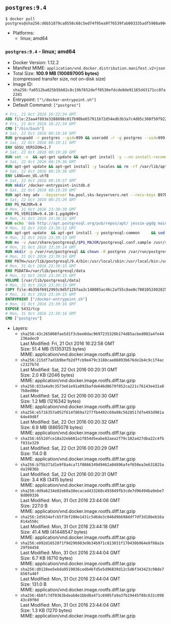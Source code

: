 ## `postgres:9.4`

```console
$ docker pull postgres@sha256:d6b51879ca8558c68c5ed74f95ea9f76539fab003335adf5908a9042e53c7987
```

-	Platforms:
	-	linux; amd64

### `postgres:9.4` - linux; amd64

-	Docker Version: 1.12.2
-	Manifest MIME: `application/vnd.docker.distribution.manifest.v2+json`
-	Total Size: **100.9 MB (100897005 bytes)**  
	(compressed transfer size, not on-disk size)
-	Image ID: `sha256:fa0512ba025b5bb02c8c19b7652deff0530efdcde8de91165d43171cc8fa22d1`
-	Entrypoint: `["\/docker-entrypoint.sh"]`
-	Default Command: `["postgres"]`

```dockerfile
# Fri, 21 Oct 2016 16:22:34 GMT
ADD file:23aa4f893e3288698c017b90be657911b72d54edb3b3a7c4d05c308f50f9228f in / 
# Fri, 21 Oct 2016 16:22:34 GMT
CMD ["/bin/bash"]
# Sat, 22 Oct 2016 00:19:10 GMT
RUN groupadd -r postgres --gid=999 && useradd -r -g postgres --uid=999 postgres
# Sat, 22 Oct 2016 00:19:11 GMT
ENV GOSU_VERSION=1.7
# Sat, 22 Oct 2016 00:19:28 GMT
RUN set -x 	&& apt-get update && apt-get install -y --no-install-recommends ca-certificates wget && rm -rf /var/lib/apt/lists/* 	&& wget -O /usr/local/bin/gosu "https://github.com/tianon/gosu/releases/download/$GOSU_VERSION/gosu-$(dpkg --print-architecture)" 	&& wget -O /usr/local/bin/gosu.asc "https://github.com/tianon/gosu/releases/download/$GOSU_VERSION/gosu-$(dpkg --print-architecture).asc" 	&& export GNUPGHOME="$(mktemp -d)" 	&& gpg --keyserver ha.pool.sks-keyservers.net --recv-keys B42F6819007F00F88E364FD4036A9C25BF357DD4 	&& gpg --batch --verify /usr/local/bin/gosu.asc /usr/local/bin/gosu 	&& rm -r "$GNUPGHOME" /usr/local/bin/gosu.asc 	&& chmod +x /usr/local/bin/gosu 	&& gosu nobody true 	&& apt-get purge -y --auto-remove ca-certificates wget
# Sat, 22 Oct 2016 00:19:36 GMT
RUN apt-get update && apt-get install -y locales && rm -rf /var/lib/apt/lists/* 	&& localedef -i en_US -c -f UTF-8 -A /usr/share/locale/locale.alias en_US.UTF-8
# Sat, 22 Oct 2016 00:19:36 GMT
ENV LANG=en_US.utf8
# Sat, 22 Oct 2016 00:19:37 GMT
RUN mkdir /docker-entrypoint-initdb.d
# Sat, 22 Oct 2016 00:19:39 GMT
RUN apt-key adv --keyserver ha.pool.sks-keyservers.net --recv-keys B97B0AFCAA1A47F044F244A07FCC7D46ACCC4CF8
# Sat, 22 Oct 2016 00:25:29 GMT
ENV PG_MAJOR=9.4
# Mon, 31 Oct 2016 23:38:30 GMT
ENV PG_VERSION=9.4.10-1.pgdg80+1
# Mon, 31 Oct 2016 23:38:31 GMT
RUN echo 'deb http://apt.postgresql.org/pub/repos/apt/ jessie-pgdg main' $PG_MAJOR > /etc/apt/sources.list.d/pgdg.list
# Mon, 31 Oct 2016 23:39:12 GMT
RUN apt-get update 	&& apt-get install -y postgresql-common 	&& sed -ri 's/#(create_main_cluster) .*$/\1 = false/' /etc/postgresql-common/createcluster.conf 	&& apt-get install -y 		postgresql-$PG_MAJOR=$PG_VERSION 		postgresql-contrib-$PG_MAJOR=$PG_VERSION 	&& rm -rf /var/lib/apt/lists/*
# Mon, 31 Oct 2016 23:39:13 GMT
RUN mv -v /usr/share/postgresql/$PG_MAJOR/postgresql.conf.sample /usr/share/postgresql/ 	&& ln -sv ../postgresql.conf.sample /usr/share/postgresql/$PG_MAJOR/ 	&& sed -ri "s!^#?(listen_addresses)\s*=\s*\S+.*!\1 = '*'!" /usr/share/postgresql/postgresql.conf.sample
# Mon, 31 Oct 2016 23:39:14 GMT
RUN mkdir -p /var/run/postgresql && chown -R postgres /var/run/postgresql
# Mon, 31 Oct 2016 23:39:14 GMT
ENV PATH=/usr/lib/postgresql/9.4/bin:/usr/local/sbin:/usr/local/bin:/usr/sbin:/usr/bin:/sbin:/bin
# Mon, 31 Oct 2016 23:39:15 GMT
ENV PGDATA=/var/lib/postgresql/data
# Mon, 31 Oct 2016 23:39:15 GMT
VOLUME [/var/lib/postgresql/data]
# Mon, 31 Oct 2016 23:39:15 GMT
COPY file:4b356f6912993c9d5f125faa3c148085ac46c2af55c8ae0c7001052402825fef in / 
# Mon, 31 Oct 2016 23:39:15 GMT
ENTRYPOINT ["/docker-entrypoint.sh"]
# Mon, 31 Oct 2016 23:39:16 GMT
EXPOSE 5432/tcp
# Mon, 31 Oct 2016 23:39:16 GMT
CMD ["postgres"]
```

-	Layers:
	-	`sha256:43c265008fae5d1f3cbee0dac9697235320b174d85acbed002a4fe44236adec0`  
		Last Modified: Fri, 21 Oct 2016 16:22:58 GMT  
		Size: 51.4 MB (51353125 bytes)  
		MIME: application/vnd.docker.image.rootfs.diff.tar.gzip
	-	`sha256:215df7ad1b9befb2dffcb9e479c3188cae86893b676de1b4c9c1f4acc2327b7d`  
		Last Modified: Sat, 22 Oct 2016 00:20:31 GMT  
		Size: 2.0 KB (2046 bytes)  
		MIME: application/vnd.docker.image.rootfs.diff.tar.gzip
	-	`sha256:833a4a9c3573e61e91a092bafde646d8679f852ca221c76143e431a87b8ed06e`  
		Last Modified: Sat, 22 Oct 2016 00:20:30 GMT  
		Size: 1.2 MB (1216342 bytes)  
		MIME: application/vnd.docker.image.rootfs.diff.tar.gzip
	-	`sha256:e5716357a052f614f869a7277fb4492c69a98c5628517dfe493d981a64e49d8f`  
		Last Modified: Sat, 22 Oct 2016 00:20:32 GMT  
		Size: 6.9 MB (6865078 bytes)  
		MIME: application/vnd.docker.image.rootfs.diff.tar.gzip
	-	`sha256:6552dfce18a32eb601a1f854d5eabe82aea2f79c102a427dba22c4fbf831e329`  
		Last Modified: Sat, 22 Oct 2016 00:20:29 GMT  
		Size: 114.0 B  
		MIME: application/vnd.docker.image.rootfs.diff.tar.gzip
	-	`sha256:b75b371d1e9f8a4ca71f0866349d9462a04896afef650ea3e631825ada19836b`  
		Last Modified: Sat, 22 Oct 2016 00:20:31 GMT  
		Size: 3.4 KB (3415 bytes)  
		MIME: application/vnd.docker.image.rootfs.diff.tar.gzip
	-	`sha256:dd9a6234e02e60a38ecacad433260c493849fb3cde7d96494ba9ebe78d009336`  
		Last Modified: Mon, 31 Oct 2016 23:44:06 GMT  
		Size: 227.0 B  
		MIME: application/vnd.docker.image.rootfs.diff.tar.gzip
	-	`sha256:2d5634efcb5f3bf280e1431c5d6de3c046d9b698ddf7df3d18beb16a814a550c`  
		Last Modified: Mon, 31 Oct 2016 23:44:18 GMT  
		Size: 41.4 MB (41448547 bytes)  
		MIME: application/vnd.docker.image.rootfs.diff.tar.gzip
	-	`sha256:e092d16528f1f9d296983e9b34b971c813031f170430b964e8f88a2e29f94458`  
		Last Modified: Mon, 31 Oct 2016 23:44:04 GMT  
		Size: 6.7 KB (6710 bytes)  
		MIME: application/vnd.docker.image.rootfs.diff.tar.gzip
	-	`sha256:d0128ee5ebda9519036cedb46fd5e5d96839d12c5d6f343423c98de7b56fa48f`  
		Last Modified: Mon, 31 Oct 2016 23:44:04 GMT  
		Size: 131.0 B  
		MIME: application/vnd.docker.image.rootfs.diff.tar.gzip
	-	`sha256:4b8fc7df0363bdeab0e1bbd8a471c6905fa9a3fb19445f88c631c09843c49f0d`  
		Last Modified: Mon, 31 Oct 2016 23:44:04 GMT  
		Size: 1.3 KB (1270 bytes)  
		MIME: application/vnd.docker.image.rootfs.diff.tar.gzip
